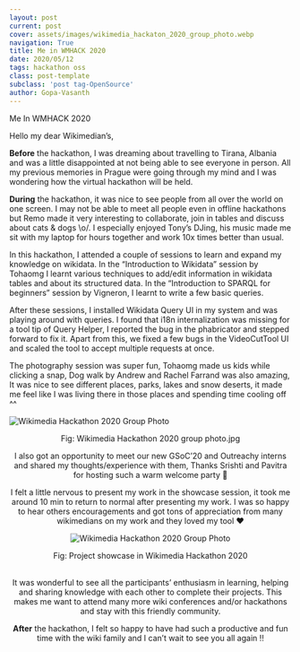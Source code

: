 ```yaml
---
layout: post
current: post
cover: assets/images/wikimedia_hackaton_2020_group_photo.webp
navigation: True
title: Me in WMHACK 2020
date: 2020/05/12
tags: hackathon oss
class: post-template
subclass: 'post tag-OpenSource'
author: Gopa-Vasanth
---
```


Me In WMHACK 2020

Hello my dear Wikimedian’s,

**Before** the hackathon, I was dreaming about travelling to Tirana, Albania and was a little disappointed at not being able to see everyone in person. All my previous memories in Prague were going  through my mind and I was wondering how the virtual hackathon will be held.

**During** the hackathon, it was nice to see people from all over the world on one screen. I may not be able to meet all people even in offline hackathons but Remo made it very interesting to collaborate, join in tables and discuss about cats & dogs \o/. I especially enjoyed Tony’s DJing, his music made me sit with my laptop for hours together and work 10x times better than usual.

In this hackathon, I attended a couple of sessions to learn and expand my knowledge on wikidata. In the “Introduction to Wikidata” session by Tohaomg I learnt various techniques to add/edit information in wikidata tables and about its structured data. In the “Introduction to SPARQL for beginners” session by Vigneron, I learnt to write a few basic queries.

After these sessions, I installed Wikidata Query UI in my system and was playing around with queries. I found that i18n internalization was missing for a tool tip of Query Helper, I reported the bug in the phabricator and stepped forward to fix it. Apart from this, we fixed a few bugs in the VideoCutTool UI and scaled the tool to accept multiple requests at once.

The photography session was super fun, Tohaomg made us kids while clicking a snap, Dog walk by Andrew and Rachel Farrand was also amazing, It was nice to see different places, parks, lakes and snow deserts, it made me feel like I was living there in those places and spending  time cooling off ^^

![Wikimedia Hackathon 2020 Group Photo](assets/images/wikimedia_hackaton_2020_group_photo.webp) <center>Fig: Wikimedia Hackathon 2020 group photo.jpg<center>

I also got an opportunity to meet our new GSoC’20 and Outreachy interns and shared my thoughts/experience with them, Thanks Srishti and Pavitra for hosting such a warm welcome party 🥳

I felt a little nervous to present my work in the showcase session, it took me around 10 min to return to normal after presenting my work. I was so happy to hear others encouragements and got tons of appreciation from many wikimedians on my work and they loved my tool ❤️

![Wikimedia Hackathon 2020 Group Photo](assets/images/wmf-hackathon-2020-2.webp)
<center>Fig: Project showcase in Wikimedia Hackathon 2020<center>
<br />

It was wonderful to see all the participants’ enthusiasm in learning, helping and sharing knowledge with each other to complete their projects. This makes me want to  attend many more wiki conferences and/or hackathons and stay with this friendly community.

**After** the hackathon, I felt so happy to have had such a productive and fun time with the wiki family and I can’t wait to see you all again !!
